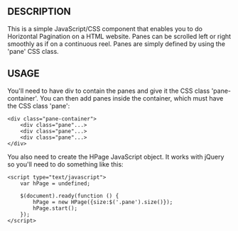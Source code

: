 ## DESCRIPTION

This is a simple JavaScript/CSS component that enables you to do Horizontal Pagination on a HTML website.
Panes can be scrolled left or right smoothly as if on a continuous reel. Panes are simply defined by using the 'pane' CSS class.

## USAGE

You'll need to have div to contain the panes and give it the CSS class 'pane-container'. You can then add panes inside the container,
which must have the CSS class 'pane':

    <div class="pane-container">
        <div class="pane"...>
        <div class="pane"...>
        <div class="pane"...>
    </div>

You also need to create the HPage JavaScript object. It works with jQuery so you'll need to do something like this:

    <script type="text/javascript">
        var hPage = undefined;

        $(document).ready(function () {
            hPage = new HPage({size:$('.pane').size()});
            hPage.start();
        });
    </script>
